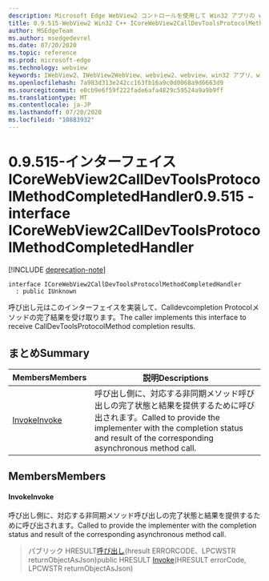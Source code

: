 ```yaml
---
description: Microsoft Edge WebView2 コントロールを使用して Win32 アプリの web コンテンツをホストする
title: 0.9.515-WebView2 Win32 C++ ICoreWebView2CallDevToolsProtocolMethodCompletedHandler
author: MSEdgeTeam
ms.author: msedgedevrel
ms.date: 07/20/2020
ms.topic: reference
ms.prod: microsoft-edge
ms.technology: webview
keywords: IWebView2、IWebView2WebView、webview2、webview、win32 アプリ、win32、edge、ICoreWebView2、ICoreWebView2Controller、browser control、edge html
ms.openlocfilehash: 7a983d313e242cc163fb16a9c0d0068a9d6663d9
ms.sourcegitcommit: e0cb9e6f59f222fade6afa4829c59524a9a9b9ff
ms.translationtype: MT
ms.contentlocale: ja-JP
ms.lasthandoff: 07/20/2020
ms.locfileid: "10883932"
---
```

# <span data-ttu-id="cc7c2-104">0.9.515-インターフェイス ICoreWebView2CallDevToolsProtocolMethodCompletedHandler</span><span class="sxs-lookup"><span data-stu-id="cc7c2-104">0.9.515 - interface ICoreWebView2CallDevToolsProtocolMethodCompletedHandler</span></span> 

[!INCLUDE [deprecation-note](../../includes/deprecation-note.md)]

```
interface ICoreWebView2CallDevToolsProtocolMethodCompletedHandler
  : public IUnknown
```

<span data-ttu-id="cc7c2-105">呼び出し元はこのインターフェイスを実装して、Calldevcompletion Protocolメソッドの完了結果を受け取ります。</span><span class="sxs-lookup"><span data-stu-id="cc7c2-105">The caller implements this interface to receive CallDevToolsProtocolMethod completion results.</span></span>

## <span data-ttu-id="cc7c2-106">まとめ</span><span class="sxs-lookup"><span data-stu-id="cc7c2-106">Summary</span></span>

 <span data-ttu-id="cc7c2-107">Members</span><span class="sxs-lookup"><span data-stu-id="cc7c2-107">Members</span></span>                        | <span data-ttu-id="cc7c2-108">説明</span><span class="sxs-lookup"><span data-stu-id="cc7c2-108">Descriptions</span></span>
--------------------------------|---------------------------------------------
[<span data-ttu-id="cc7c2-109">Invoke</span><span class="sxs-lookup"><span data-stu-id="cc7c2-109">Invoke</span></span>](#invoke) | <span data-ttu-id="cc7c2-110">呼び出し側に、対応する非同期メソッド呼び出しの完了状態と結果を提供するために呼び出されます。</span><span class="sxs-lookup"><span data-stu-id="cc7c2-110">Called to provide the implementer with the completion status and result of the corresponding asynchronous method call.</span></span>

## <span data-ttu-id="cc7c2-111">Members</span><span class="sxs-lookup"><span data-stu-id="cc7c2-111">Members</span></span>

#### <span data-ttu-id="cc7c2-112">Invoke</span><span class="sxs-lookup"><span data-stu-id="cc7c2-112">Invoke</span></span> 

<span data-ttu-id="cc7c2-113">呼び出し側に、対応する非同期メソッド呼び出しの完了状態と結果を提供するために呼び出されます。</span><span class="sxs-lookup"><span data-stu-id="cc7c2-113">Called to provide the implementer with the completion status and result of the corresponding asynchronous method call.</span></span>

> <span data-ttu-id="cc7c2-114">パブリック HRESULT[呼び出し](#invoke)(hresult ERRORCODE、LPCWSTR returnObjectAsJson)</span><span class="sxs-lookup"><span data-stu-id="cc7c2-114">public HRESULT [Invoke](#invoke)(HRESULT errorCode, LPCWSTR returnObjectAsJson)</span></span>

